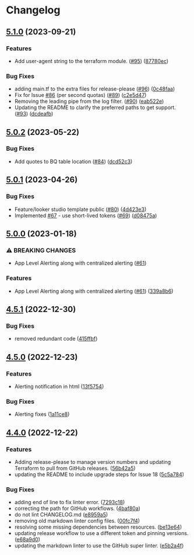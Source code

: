 # Changelog

## [5.1.0](https://github.com/google/quota-monitoring-solution/compare/v5.0.2...v5.1.0) (2023-09-21)


### Features

* Add user-agent string to the terraform module. ([#95](https://github.com/google/quota-monitoring-solution/issues/95)) ([87780ec](https://github.com/google/quota-monitoring-solution/commit/87780ecdfce90217e1b822891c30e2b7722734bb))


### Bug Fixes

* adding main.tf to the extra files for release-please ([#96](https://github.com/google/quota-monitoring-solution/issues/96)) ([0c48faa](https://github.com/google/quota-monitoring-solution/commit/0c48faa13f185e00329443472cfbab696a563bec))
* Fix for Issue [#86](https://github.com/google/quota-monitoring-solution/issues/86) (per second quotas) ([#89](https://github.com/google/quota-monitoring-solution/issues/89)) ([c2e5d47](https://github.com/google/quota-monitoring-solution/commit/c2e5d477574bfed4e77be2b6369a1f8d1b94a9ea))
* Removing the leading pipe from the log filter. ([#90](https://github.com/google/quota-monitoring-solution/issues/90)) ([eab522e](https://github.com/google/quota-monitoring-solution/commit/eab522e9620e9fefdb31639f5ea656b0f10a1cd5))
* Updating the README to clarify the preferred paths to get support. ([#93](https://github.com/google/quota-monitoring-solution/issues/93)) ([dcdeafb](https://github.com/google/quota-monitoring-solution/commit/dcdeafbfbc578f28e182eff59ab827e5c6d4853d))

## [5.0.2](https://github.com/google/quota-monitoring-solution/compare/v5.0.1...v5.0.2) (2023-05-22)


### Bug Fixes

* Add quotes to BQ table location ([#84](https://github.com/google/quota-monitoring-solution/issues/84)) ([dcd52c3](https://github.com/google/quota-monitoring-solution/commit/dcd52c30918a5293a07c163158f24faa4456c216))

## [5.0.1](https://github.com/google/quota-monitoring-solution/compare/v5.0.0...v5.0.1) (2023-04-26)


### Bug Fixes

* Feature/looker studio template public ([#80](https://github.com/google/quota-monitoring-solution/issues/80)) ([4d423e3](https://github.com/google/quota-monitoring-solution/commit/4d423e32b80af4061908704bb8fb89458fabbbbd))
* Implemented [#67](https://github.com/google/quota-monitoring-solution/issues/67) - use short-lived tokens ([#69](https://github.com/google/quota-monitoring-solution/issues/69)) ([d08475a](https://github.com/google/quota-monitoring-solution/commit/d08475a622b82d21cb125a35571720fb69fe53d3))

## [5.0.0](https://github.com/google/quota-monitoring-solution/compare/v4.5.1...v5.0.0) (2023-01-18)


### ⚠ BREAKING CHANGES

* App Level Alerting along with centralized alerting  ([#61](https://github.com/google/quota-monitoring-solution/issues/61))

### Features

* App Level Alerting along with centralized alerting  ([#61](https://github.com/google/quota-monitoring-solution/issues/61)) ([339a8b6](https://github.com/google/quota-monitoring-solution/commit/339a8b6972f085e944c7b225b1bfc1df0af1f5ff))

## [4.5.1](https://github.com/google/quota-monitoring-solution/compare/v4.5.0...v4.5.1) (2022-12-30)


### Bug Fixes

* removed redundant code ([415ffbf](https://github.com/google/quota-monitoring-solution/commit/415ffbf33d8c5f9848ed21fe25ec96c6ed3a5d46))

## [4.5.0](https://github.com/google/quota-monitoring-solution/compare/v4.4.0...v4.5.0) (2022-12-23)


### Features

* Alerting notification in html ([13f5754](https://github.com/google/quota-monitoring-solution/commit/13f5754e07c50e9e77d2640b6f29bddbd25bcc80))


### Bug Fixes

* Alerting fixes ([1a11ce8](https://github.com/google/quota-monitoring-solution/commit/1a11ce8393cb187a0db46ed14709a45988066272))

## [4.4.0](https://github.com/google/quota-monitoring-solution/compare/v4.3.0...v4.4.0) (2022-12-22)


### Features

* Adding release-please to manage version numbers and updating Terraform to pull from GitHub releases. ([56b42a5](https://github.com/google/quota-monitoring-solution/commit/56b42a5b3c5fb4d676e39f1caafe53fa27bd51a7))
* updating the README to include upgrade steps for Issue 18 ([5c5a784](https://github.com/google/quota-monitoring-solution/commit/5c5a784ce118cf7fb82e80ec60ab51eee792d8c4))


### Bug Fixes

* adding end of line to fix linter error. ([7293c18](https://github.com/google/quota-monitoring-solution/commit/7293c18ad4909171d239463eea1d26f4b43f5565))
* correcting the path for GitHub workflows. ([4baf80a](https://github.com/google/quota-monitoring-solution/commit/4baf80ac121ef2a7c39c07465cc17dcd35a536d9))
* do not lint CHANGELOG.md ([e8959a5](https://github.com/google/quota-monitoring-solution/commit/e8959a5a89bba6cb0b1b37d71b04dc2eea453af2))
* removing old markdown linter config files. ([00fc7f4](https://github.com/google/quota-monitoring-solution/commit/00fc7f4694c0ff9a037c769c35ae38e64dce1cbe))
* resolving some missing dependencies between resources. ([be13e64](https://github.com/google/quota-monitoring-solution/commit/be13e64bc92d105afc291a86c36c5abcbe4e79cb))
* updating release workflow to use a different token and pinning versions. ([e68a9d0](https://github.com/google/quota-monitoring-solution/commit/e68a9d05273bbf3fe24dac2e9f86d8f03420ab28))
* updating the markdown linter to use the GitHub super linter. ([e5b2a4f](https://github.com/google/quota-monitoring-solution/commit/e5b2a4fc32151f915726b4918e19916bffd12b22))
